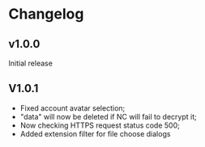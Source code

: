 # Changelog
## v1.0.0
Initial release
## V1.0.1
- Fixed account avatar selection;
- "data" will now be deleted if NC will fail to decrypt it;
- Now checking HTTPS request status code 500;
- Added extension filter for file choose dialogs
